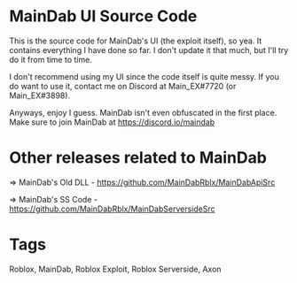 # MainDab UI Source Code
This is the source code for MainDab's UI (the exploit itself), so yea. It contains everything I have done so far. I don't update it that much, but I'll try do it from time to time. 

I don't recommend using my UI since the code itself is quite messy. If you do want to use it, contact me on Discord at Main_EX#7720 (or Main_EX#3898).

Anyways, enjoy I guess. MainDab isn't even obfuscated in the first place. Make sure to join MainDab at https://discord.io/maindab

# Other releases related to MainDab
=> MainDab's Old DLL - https://github.com/MainDabRblx/MainDabApiSrc

=> MainDab's SS Code - https://github.com/MainDabRblx/MainDabServersideSrc

# Tags
Roblox, MainDab, Roblox Exploit, Roblox Serverside, Axon
